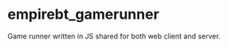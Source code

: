 empirebt_gamerunner
===================

Game runner written in JS shared for both web client and server.


